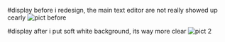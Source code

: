 #display before i redesign, the main text editor are not really showed up cearly
![pict before](https://i.pinimg.com/736x/f6/33/fb/f633fbad2c00c59934d8e3a0af819a17.jpg)

#display after i put soft white background, its way more clear
![pict 2](https://i.pinimg.com/736x/f6/33/fb/f633fbad2c00c59934d8e3a0af819a17.jpg)
 
